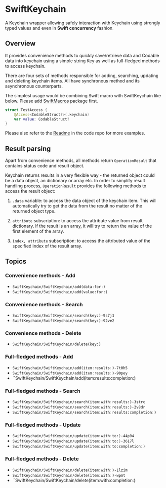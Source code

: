 # SwiftKeychain

A Keychain wrapper allowing safely interaction with Keychain using strongly typed values and even in **Swift concurrency** fashion.

## Overview

It provides convenience methods to quickly save/retrieve data and Codable data into keychain using a simple string Key as well as full-fledged methods to access keychain.

There are four sets of methods responsible for adding, searching, updating and deleting keychain items. All have synchronous method and its asynchronous counterparts. 

The simplest usage would be combining Swift macro with SwiftKeychain like below. Please add [SwiftMacros](https://github.com/ShenghaiWang/SwiftMacros) package first.

```swift
struct TestAccess {
    @Access<CodableStruct?>(.keychain)
    var value: CodableStruct?
}
```

Please also refer to the [Readme](https://github.com/ShenghaiWang/SwiftKeychain#readme) in the code repo for more examples.

## Result parsing

Apart from convenience methods, all methods return `OperationResult` that contains status code and result object.

Keychain returns results in a very flexible way - the returned object could be a data object, an dictionary or array etc. In order to simplify result handling process, `OperationResult` provides the following methods to access the result object:

1. `.data` variable: to access the data object of the keychain item. This will automatically try to get the data from the result no matter of the returned object type.

2. `attribute` subscription: to access the attribute value from result dictionary. If the result is an array, it will try to return the value of the first element of the array.

3. `index, attribute` subscription: to access the attributed value of the specified index of the result array.

## Topics

### Convenience methods - Add

- ``SwiftKeychain/SwiftKeychain/add(data:for:)``
- ``SwiftKeychain/SwiftKeychain/add(value:for:)``

### Convenience methods - Search

- ``SwiftKeychain/SwiftKeychain/search(key:)-9s7j1``
- ``SwiftKeychain/SwiftKeychain/search(key:)-92ve2``

### Convenience methods - Delete

- ``SwiftKeychain/SwiftKeychain/delete(key:)``

### Full-fledged methods - Add

- ``SwiftKeychain/SwiftKeychain/add(item:results:)-7t0h5``
- ``SwiftKeychain/SwiftKeychain/add(item:results:)-90pey``
- ``SwiftKeychain/SwiftKeychain/add(item:results:completion:)

### Full-fledged methods - Search

- ``SwiftKeychain/SwiftKeychain/search(item:with:results:)-3strc``
- ``SwiftKeychain/SwiftKeychain/search(item:with:results:)-2v8dr``
- ``SwiftKeychain/SwiftKeychain/search(item:with:results:completion:)``

### Full-fledged methods - Update

- ``SwiftKeychain/SwiftKeychain/update(item:with:to:)-44p04``
- ``SwiftKeychain/SwiftKeychain/update(item:with:to:)-3617l``
- ``SwiftKeychain/SwiftKeychain/update(item:with:to:completion:)``

### Full-fledged methods - Delete

- ``SwiftKeychain/SwiftKeychain/delete(item:with:)-1lzim``
- ``SwiftKeychain/SwiftKeychain/delete(item:with:)-wpmt``
- ``SwiftKeychain/SwiftKeychain/delete(item:with:completion:)

